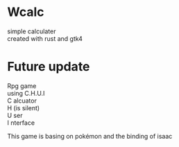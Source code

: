 # Wcalc
simple calculater\
created with rust and gtk4

# Future update
Rpg game\
using C.H.U.I\
C alcuator\
H (is silent)\
U ser\
I nterface


This game is basing on pokémon and the binding of isaac
